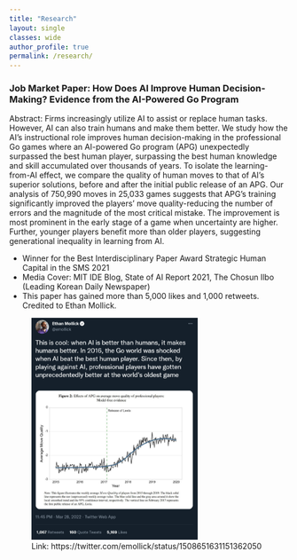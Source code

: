 ```yaml
---
title: "Research"
layout: single
classes: wide
author_profile: true
permalink: /research/
---
```


### Job Market Paper: How Does AI Improve Human Decision-Making? Evidence from the AI-Powered Go Program

Abstract: Firms increasingly utilize AI to assist or replace human tasks. However, AI can also train humans and make them better. We study how the AI’s instructional role improves human decision-making in the professional Go games where an AI-powered Go program (APG) unexpectedly surpassed the best human player, surpassing the best human knowledge and skill accumulated over thousands of years. To isolate the learning-from-AI effect, we compare the quality of human moves to that of AI’s superior solutions, before and after the initial public release of an APG. Our analysis of 750,990 moves in 25,033 games suggests that APG’s training significantly improved the players’ move quality\-reducing the number of errors and the magnitude of the most critical mistake. The improvement is most prominent in the early stage of a game when uncertainty are higher. Further, younger players benefit more than older players, suggesting generational inequality in learning from AI.

- Winner for the Best Interdisciplinary Paper Award Strategic Human Capital in the SMS 2021
- Media Cover: MIT IDE Blog, State of AI Report 2021, The Chosun Ilbo (Leading Korean Daily Newspaper)
- This paper has gained more than 5,000 likes and 1,000 retweets. Credited to Ethan Mollick.

<figure class="align-center">
  <img src="/assets/images/JMP_Twitter_by_Ethan1.PNG" width="300" height="400">
  <figcaption> Link: https://twitter.com/emollick/status/1508651631151362050 </figcaption>
</figure>

